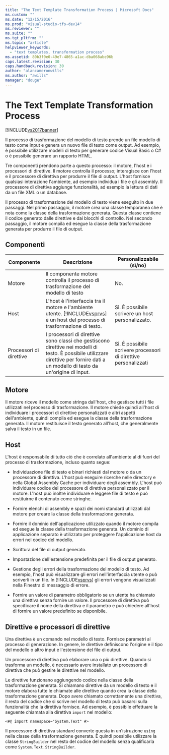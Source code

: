 ```yaml
---
title: "The Text Template Transformation Process | Microsoft Docs"
ms.custom: ""
ms.date: "12/15/2016"
ms.prod: "visual-studio-tfs-dev14"
ms.reviewer: ""
ms.suite: ""
ms.tgt_pltfrm: ""
ms.topic: "article"
helpviewer_keywords: 
  - "text templates, transformation process"
ms.assetid: 80b3f0e0-49e7-4865-a1ac-dba068abe96b
caps.latest.revision: 30
caps.handback.revision: 30
author: "alancameronwills"
ms.author: "awills"
manager: "douge"
---
```

# The Text Template Transformation Process
[!INCLUDE[vs2017banner](../code-quality/includes/vs2017banner.md)]

Il processo di trasformazione del modello di testo prende un file modello di testo come input e genera un nuovo file di testo come output.  Ad esempio, è possibile utilizzare modelli di testo per generare codice Visual Basic o C\# o è possibile generare un rapporto HTML.  
  
 Tre componenti prendono parte a questo processo: il motore, l'host e i processori di direttive.  Il motore controlla il processo; interagisce con l'host e il processore di direttiva per produrre il file di output.  L'host fornisce qualsiasi interazione l'ambiente, ad esempio individua i file e gli assembly.  Il processore di direttiva aggiunge funzionalità, ad esempio la lettura di dati da un file XML o un database.  
  
 Il processo di trasformazione del modello di testo viene eseguito in due passaggi.  Nel primo passaggio, il motore crea una classe temporanea che è nota come la classe della trasformazione generata.  Questa classe contiene il codice generato dalle direttive e dai blocchi di controllo.  Nel secondo passaggio, il motore compila ed esegue la classe della trasformazione generata per produrre il file di output.  
  
## Componenti  
  
|Componente|Descrizione|Personalizzabile \(sì\/no\)|  
|----------------|-----------------|---------------------------------|  
|Motore|Il componente motore controlla il processo di trasformazione del modello di testo|No.|  
|Host|L'host è l'interfaccia tra il motore e l'ambiente utente.  [!INCLUDE[vsprvs](../code-quality/includes/vsprvs_md.md)] è un host del processo di trasformazione di testo.|Sì.  È possibile scrivere un host personalizzato.|  
|Processori di direttive|I processori di direttive sono classi che gestiscono direttive nei modelli di testo.  È possibile utilizzare direttive per fornire dati a un modello di testo da un'origine di input.|Sì.  È possibile scrivere processori di direttive personalizzati|  
  
## Motore  
 Il motore riceve il modello come stringa dall'host, che gestisce tutti i file utilizzati nel processo di trasformazione.  Il motore chiede quindi all'host di individuare i processori di direttive personalizzati e altri aspetti dell'ambiente,  quindi compila ed esegue la classe della trasformazione generata.  Il motore restituisce il testo generato all'host, che generalmente salva il testo in un file.  
  
## Host  
 L'host è responsabile di tutto ciò che è correlato all'ambiente al di fuori del processo di trasformazione, incluso quanto segue:  
  
-   Individuazione file di testo e binari richiesti dal motore o da un processore di direttiva.  L'host può eseguire ricerche nelle directory e nella Global Assembly Cache per individuare degli assembly.  L'host può individuare codice del processore di direttiva personalizzato per il motore.  L'host può inoltre individuare e leggere file di testo e può restituirne il contenuto come stringhe.  
  
-   Fornire elenchi di assembly e spazi dei nomi standard utilizzati dal motore per creare la classe della trasformazione generata.  
  
-   Fornire il dominio dell'applicazione utilizzato quando il motore compila ed esegue la classe della trasformazione generata.  Un dominio di applicazione separato è utilizzato per proteggere l'applicazione host da errori nel codice del modello.  
  
-   Scrittura del file di output generato.  
  
-   Impostazione dell'estensione predefinita per il file di output generato.  
  
-   Gestione degli errori della trasformazione del modello di testo.  Ad esempio, l'host può visualizzare gli errori nell'interfaccia utente o può scriverli in un file.  In [!INCLUDE[vsprvs](../code-quality/includes/vsprvs_md.md)] gli errori vengono visualizzati nella Finestra di messaggio di errore.  
  
-   Fornire un valore di parametro obbligatorio se un utente ha chiamato una direttiva senza fornire un valore.  Il processore di direttiva può specificare il nome della direttiva e il parametro e può chiedere all'host di fornire un valore predefinito se disponibile.  
  
## Direttive e processori di direttive  
 Una direttiva è un comando nel modello di testo.  Fornisce parametri al processo di generazione.  In genere, le direttive definiscono l'origine e il tipo del modello o altro input e l'estensione del file di output.  
  
 Un processore di direttiva può elaborare una o più direttive.  Quando si trasforma un modello, è necessario avere installato un processore di direttiva che può gestire le direttive nel modello.  
  
 Le direttive funzionano aggiungendo codice nella classe della trasformazione generata.  Si chiamano direttive da un modello di testo e il motore elabora tutte le chiamate alle direttive quando crea la classe della trasformazione generata.  Dopo avere chiamato correttamente una direttiva, il resto del codice che si scrive nel modello di testo può basarsi sulla funzionalità che la direttiva fornisce.  Ad esempio, è possibile effettuare la seguente chiamata alla direttiva `import` nel modello:  
  
 `<#@ import namespace="System.Text" #>`  
  
 Il processore di direttiva standard converte questa in un'istruzione `using` nella classe della trasformazione generata.  È quindi possibile utilizzare la classe `StringBuilder` nel resto del codice del modello senza qualificarla come `System.Text.StringBuilder`.